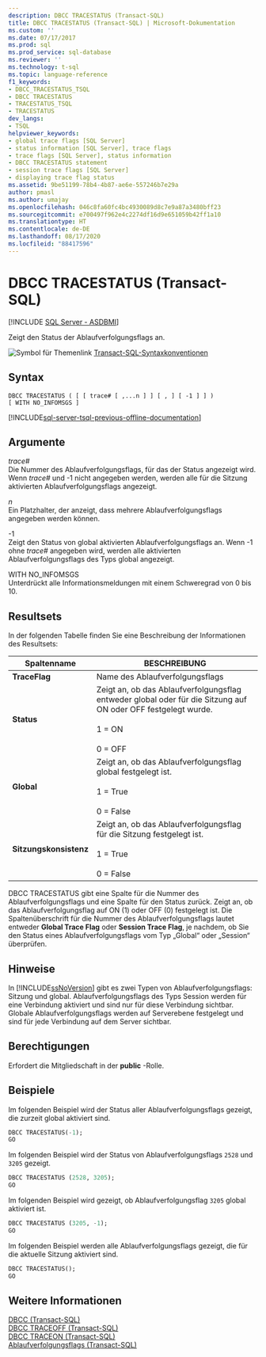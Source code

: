 ```yaml
---
description: DBCC TRACESTATUS (Transact-SQL)
title: DBCC TRACESTATUS (Transact-SQL) | Microsoft-Dokumentation
ms.custom: ''
ms.date: 07/17/2017
ms.prod: sql
ms.prod_service: sql-database
ms.reviewer: ''
ms.technology: t-sql
ms.topic: language-reference
f1_keywords:
- DBCC_TRACESTATUS_TSQL
- DBCC TRACESTATUS
- TRACESTATUS_TSQL
- TRACESTATUS
dev_langs:
- TSQL
helpviewer_keywords:
- global trace flags [SQL Server]
- status information [SQL Server], trace flags
- trace flags [SQL Server], status information
- DBCC TRACESTATUS statement
- session trace flags [SQL Server]
- displaying trace flag status
ms.assetid: 9be51199-78b4-4b87-ae6e-557246b7e29a
author: pmasl
ms.author: umajay
ms.openlocfilehash: 046c8fa60fc4bc4930089d8c7e9a87a3480bff23
ms.sourcegitcommit: e700497f962e4c2274df16d9e651059b42ff1a10
ms.translationtype: HT
ms.contentlocale: de-DE
ms.lasthandoff: 08/17/2020
ms.locfileid: "88417596"
---
```

# <a name="dbcc-tracestatus-transact-sql"></a>DBCC TRACESTATUS (Transact-SQL)
[!INCLUDE [SQL Server - ASDBMI](../../includes/applies-to-version/sql-asdbmi.md)]

Zeigt den Status der Ablaufverfolgungsflags an.
  
![Symbol für Themenlink](../../database-engine/configure-windows/media/topic-link.gif "Symbol für Themenlink") [Transact-SQL-Syntaxkonventionen](../../t-sql/language-elements/transact-sql-syntax-conventions-transact-sql.md)
  
## <a name="syntax"></a>Syntax  
  
```syntaxsql
DBCC TRACESTATUS ( [ [ trace# [ ,...n ] ] [ , ] [ -1 ] ] )   
[ WITH NO_INFOMSGS ]  
```  
  
[!INCLUDE[sql-server-tsql-previous-offline-documentation](../../includes/sql-server-tsql-previous-offline-documentation.md)]

## <a name="arguments"></a>Argumente
*trace#*  
Die Nummer des Ablaufverfolgungsflags, für das der Status angezeigt wird. Wenn *trace#* und -1 nicht angegeben werden, werden alle für die Sitzung aktivierten Ablaufverfolgungsflags angezeigt.
  
*n*  
Ein Platzhalter, der anzeigt, dass mehrere Ablaufverfolgungsflags angegeben werden können.
  
-1  
Zeigt den Status von global aktivierten Ablaufverfolgungsflags an. Wenn -1 ohne *trace#* angegeben wird, werden alle aktivierten Ablaufverfolgungsflags des Typs global angezeigt.
  
WITH NO_INFOMSGS  
Unterdrückt alle Informationsmeldungen mit einem Schweregrad von 0 bis 10.
  
## <a name="result-sets"></a>Resultsets  
In der folgenden Tabelle finden Sie eine Beschreibung der Informationen des Resultsets:
  
|Spaltenname|BESCHREIBUNG|  
|---|---|
|**TraceFlag**|Name des Ablaufverfolgungsflags|  
|**Status**|Zeigt an, ob das Ablaufverfolgungsflag entweder global oder für die Sitzung auf ON oder OFF festgelegt wurde.<br /><br /> 1 = ON<br /><br /> 0 = OFF|  
|**Global**|Zeigt an, ob das Ablaufverfolgungsflag global festgelegt ist.<br /><br /> 1 = True<br /><br /> 0 = False|  
|**Sitzungskonsistenz**|Zeigt an, ob das Ablaufverfolgungsflag für die Sitzung festgelegt ist.<br /><br /> 1 = True<br /><br /> 0 = False|  
  
DBCC TRACESTATUS gibt eine Spalte für die Nummer des Ablaufverfolgungsflags und eine Spalte für den Status zurück. Zeigt an, ob das Ablaufverfolgungsflag auf ON (1) oder OFF (0) festgelegt ist. Die Spaltenüberschrift für die Nummer des Ablaufverfolgungsflags lautet entweder **Global Trace Flag** oder **Session Trace Flag**, je nachdem, ob Sie den Status eines Ablaufverfolgungsflags vom Typ „Global“ oder „Session“ überprüfen.
  
## <a name="remarks"></a>Hinweise  
In [!INCLUDE[ssNoVersion](../../includes/ssnoversion-md.md)] gibt es zwei Typen von Ablaufverfolgungsflags: Sitzung und global. Ablaufverfolgungsflags des Typs Session werden für eine Verbindung aktiviert und sind nur für diese Verbindung sichtbar. Globale Ablaufverfolgungsflags werden auf Serverebene festgelegt und sind für jede Verbindung auf dem Server sichtbar.
  
## <a name="permissions"></a>Berechtigungen  
Erfordert die Mitgliedschaft in der **public** -Rolle.
  
## <a name="examples"></a>Beispiele  
Im folgenden Beispiel wird der Status aller Ablaufverfolgungsflags gezeigt, die zurzeit global aktiviert sind.
  
```sql  
DBCC TRACESTATUS(-1);  
GO  
```  
  
Im folgenden Beispiel wird der Status von Ablaufverfolgungsflags `2528` und `3205` gezeigt.
  
```sql  
DBCC TRACESTATUS (2528, 3205);  
GO  
```  
  
Im folgenden Beispiel wird gezeigt, ob Ablaufverfolgungsflag `3205` global aktiviert ist.
  
```sql  
DBCC TRACESTATUS (3205, -1);  
GO  
```  
  
Im folgenden Beispiel werden alle Ablaufverfolgungsflags gezeigt, die für die aktuelle Sitzung aktiviert sind.
  
```sql  
DBCC TRACESTATUS();  
GO  
```  
  
## <a name="see-also"></a>Weitere Informationen  
[DBCC &#40;Transact-SQL&#41;](../../t-sql/database-console-commands/dbcc-transact-sql.md)  
[DBCC TRACEOFF &#40;Transact-SQL&#41;](../../t-sql/database-console-commands/dbcc-traceoff-transact-sql.md)  
[DBCC TRACEON &#40;Transact-SQL&#41;](../../t-sql/database-console-commands/dbcc-traceon-transact-sql.md)  
[Ablaufverfolgungsflags &#40;Transact-SQL&#41;](../../t-sql/database-console-commands/dbcc-traceon-trace-flags-transact-sql.md)
  
  
